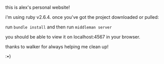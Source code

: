 this is alex's personal website!

i'm using ruby v2.6.4. once you've got the project downloaded or pulled:

run ```bundle install```
and then run ```middleman server```

you should be able to view it on localhost:4567 in your browser.

thanks to walker for always helping me clean up!

:•)
